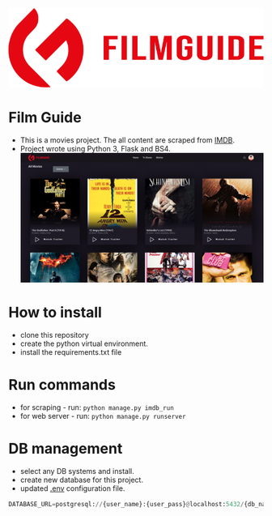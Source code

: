 ![logo](app/static/images/logo.png)
# Film Guide 
- This is a movies project. The all content are scraped from [IMDB](www.imdb.com).
- Project wrote using Python 3, Flask and BS4.
![site](app/static/images/site.png)
  
# How to install
- clone this repository
- create the python virtual environment.
- install the requirements.txt file

# Run commands
- for scraping - run: `python manage.py imdb_run`
- for web server - run: `python manage.py runserver`

# DB management
- select any DB systems and install.
- create new database for this project.
- updated [.env](.env) configuration file.
```python
DATABASE_URL=postgresql://{user_name}:{user_pass}@localhost:5432/{db_name}
```

